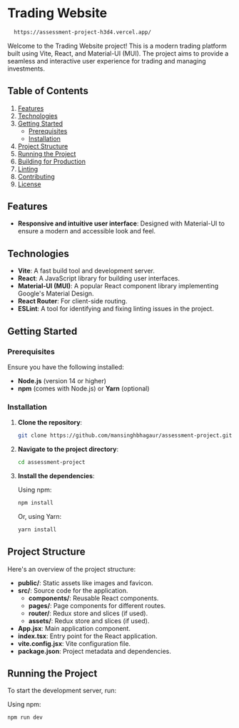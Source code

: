 # Trading Website
```bash
  https://assessment-project-h3d4.vercel.app/
```


Welcome to the Trading Website project! This is a modern trading platform built using Vite, React, and Material-UI (MUI). The project aims to provide a seamless and interactive user experience for trading and managing investments.

## Table of Contents

1. [Features](#features)
2. [Technologies](#technologies)
3. [Getting Started](#getting-started)
    - [Prerequisites](#prerequisites)
    - [Installation](#installation)
4. [Project Structure](#project-structure)
5. [Running the Project](#running-the-project)
6. [Building for Production](#building-for-production)
7. [Linting](#linting)
8. [Contributing](#contributing)
9. [License](#license)

## Features

- **Responsive and intuitive user interface**: Designed with Material-UI to ensure a modern and accessible look and feel.


## Technologies

- **Vite**: A fast build tool and development server.
- **React**: A JavaScript library for building user interfaces.
- **Material-UI (MUI)**: A popular React component library implementing Google's Material Design.
- **React Router**: For client-side routing.
- **ESLint**: A tool for identifying and fixing linting issues in the project.

## Getting Started

### Prerequisites

Ensure you have the following installed:

- **Node.js** (version 14 or higher)
- **npm** (comes with Node.js) or **Yarn** (optional)

### Installation

1. **Clone the repository**:

    ```bash
    git clone https://github.com/mansinghbhagaur/assessment-project.git
    ```

2. **Navigate to the project directory**:

    ```bash
    cd assessment-project
    ```

3. **Install the dependencies**:

    Using npm:

    ```bash
    npm install
    ```

    Or, using Yarn:

    ```bash
    yarn install
    ```

## Project Structure

Here's an overview of the project structure:

- **public/**: Static assets like images and favicon.
- **src/**: Source code for the application.
  - **components/**: Reusable React components.
  - **pages/**: Page components for different routes.
  - **router/**: Redux store and slices (if used).
  - **assets/**: Redux store and slices (if used).
- **App.jsx**: Main application component.
- **index.tsx**: Entry point for the React application.
- **vite.config.jsx**: Vite configuration file.
- **package.json**: Project metadata and dependencies.


## Running the Project

To start the development server, run:

Using npm:

```bash
npm run dev
